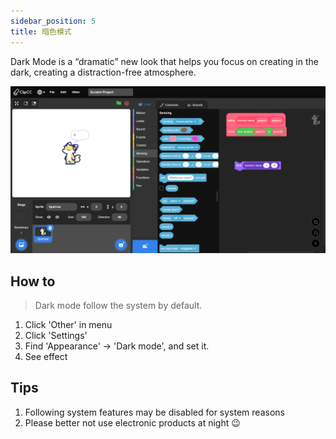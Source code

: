 ```yaml
---
sidebar_position: 5
title: 暗色模式
---
```


Dark Mode is a “dramatic” new look that helps you focus on creating in the dark, creating a distraction-free atmosphere.

![Dark mode](/img/dark-mode.png)

## How to
> Dark mode follow the system by default.

1. Click 'Other' in menu
2. Click 'Settings'
3. Find 'Appearance' -> 'Dark mode', and set it.
4. See effect
## Tips
1. Following system features may be disabled for system reasons
2. Please better not use electronic products at night 😉
